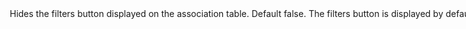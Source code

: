 <Option name="`hide_filter_button`">

Hides the filters button displayed on the association table.

#### Default

`false`. The filters button is displayed by default and only hidden when `hide_filter_button` is set to `true`

#### Possible values

`true`, `false`.
</Option>